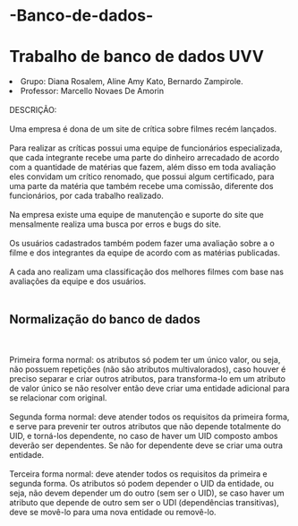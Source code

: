 # -Banco-de-dados-
<h1>Trabalho de banco de dados UVV </h1>
<li> Grupo: Diana Rosalem, Aline Amy Kato, Bernardo Zampirole.</li>
<li>Professor: Marcello Novaes De Amorin </li>
<br> DESCRIÇÃO:
<br>
<br> Uma empresa é dona de um site de crítica sobre filmes recém lançados.
<br>
<br> Para realizar as críticas possui uma equipe de funcionários especializada, que cada integrante recebe uma parte do dinheiro arrecadado de acordo com a quantidade de matérias que fazem, além disso em toda avaliação eles convidam um crítico renomado, que possui algum certificado, para uma parte da matéria que também recebe uma comissão, diferente dos funcionários, por cada trabalho realizado.
<br>
<br> Na empresa existe uma equipe de manutenção e suporte do site que mensalmente realiza uma busca por erros e bugs do site. 
<br>
<br> Os usuários cadastrados também podem fazer uma avaliação sobre a o filme e dos integrantes da equipe de acordo com as matérias publicadas.
<br>
<br>A cada ano realizam uma classificação dos melhores filmes com base nas avaliações da equipe e dos usuários.
<br>
<br>
<h2> Normalização do banco de dados</h2>
<br>
  <br>Primeira forma normal: os atributos só podem ter um único valor, ou seja, não possuem repetições (não são atributos multivalorados), caso houver é preciso separar e criar outros atributos, para transforma-lo em um atributo de valor único se não resolver então deve criar uma entidade adicional para se relacionar com original.
<br>
  <br>Segunda forma normal: deve atender todos os requisitos da primeira forma, e serve para prevenir ter outros atributos que não depende totalmente do UID, e torná-los dependente, no caso de haver um UID composto ambos deverão ser dependentes. Se não for dependente deve se criar uma outra entidade.
<br>
  <br>Terceira forma normal: deve atender todos os requisitos da primeira e segunda forma. Os atributos só podem depender o UID da entidade, ou seja, não devem depender um do outro (sem ser o UID), se caso haver um atributo que depende de outro sem ser o UDI (dependências transitivas), deve se movê-lo para uma nova entidade ou removê-lo.
